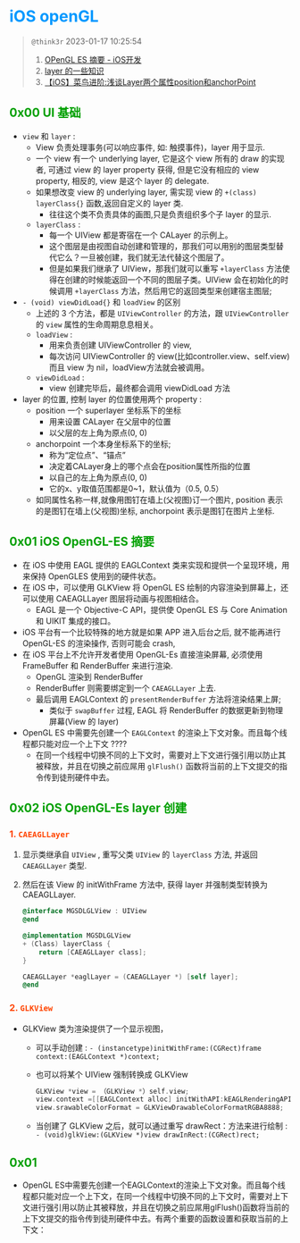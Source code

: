 # <font color=#0099ff> **iOS openGL** </font>

> `@think3r` 2023-01-17 10:25:54
> 1. [OPenGL ES 摘要 - iOS开发](https://www.jianshu.com/p/190e28fd173b)
> 2. [layer 的一些知识](https://www.cnblogs.com/wlsxmhz/p/5520048.html)
> 3. [【iOS】菜鸟进阶:浅谈Layer两个属性position和anchorPoint](https://www.jianshu.com/p/7703e6fc6191)

## <font color=#009A000> 0x00 UI 基础 </font>

- `view` 和 `layer` :
  - View 负责处理事务(可以响应事件, 如: 触摸事件)，layer 用于显示.
  - 一个 view 有一个 underlying layer, 它是这个 view 所有的 draw 的实现者, 可通过 view 的 layer property 获得, 但是它没有相应的 view property, 相反的, view 是这个 layer 的 delegate.
  - 如果想改变 view 的 underlying layer, 需实现 view 的 `+(class) layerClass{}` 函数,返回自定义的 layer 类.
    - 往往这个类不负责具体的画图,只是负责组织多个子 layer 的显示.
  - `layerClass` :
    - 每一个 UIView 都是寄宿在一个 CALayer 的示例上。
    - 这个图层是由视图自动创建和管理的，那我们可以用别的图层类型替代它么？一旦被创建，我们就无法代替这个图层了。
    - 但是如果我们继承了 UIView，那我们就可以重写 `+layerClass` 方法使得在创建的时候能返回一个不同的图层子类。UIView 会在初始化的时候调用 `+layerClass` 方法，然后用它的返回类型来创建宿主图层;
- `- (void) viewDidLoad{}` 和 `loadView` 的区别
  - 上述的 3 个方法，都是 `UIViewController` 的方法，跟 `UIViewController` 的 `view` 属性的生命周期息息相关。
  - `loadView` :
    - 用来负责创建 UIViewController 的 view,
    - 每次访问 UIViewController 的 view(比如controller.view、self.view)而且 view 为 nil，loadView方法就会被调用。
  - `viewDidLoad` :
    - view 创建完毕后，最终都会调用 viewDidLoad 方法
- layer 的位置, 控制 layer 的位置使用两个 property :
  - position 一个 superlayer 坐标系下的坐标
    - 用来设置 CALayer 在父层中的位置
    - 以父层的左上角为原点(0, 0)
  - anchorpoint 一个本身坐标系下的坐标;
    - 称为“定位点”、“锚点”
    - 决定着CALayer身上的哪个点会在position属性所指的位置
    - 以自己的左上角为原点(0, 0)
    - 它的x、y取值范围都是0~1，默认值为（0.5, 0.5）
  - 如同属性名称一样,就像用图钉在墙上(父视图)订一个图片, position 表示的是图钉在墙上(父视图)坐标, anchorpoint 表示是图钉在图片上坐标.

## <font color=#009A000> 0x01 iOS OpenGL-ES 摘要 </font>

- 在 iOS 中使用 EAGL 提供的 EAGLContext 类来实现和提供一个呈现环境，用来保持 OpenGLES 使用到的硬件状态。
- 在 iOS 中，可以使用 GLKView 将 OpenGL ES 绘制的内容渲染到屏幕上，还可以使用 CAEAGLLayer 图层将动画与视图相结合。
  - EAGL 是一个 Objective-C API，提供使 OpenGL ES 与 Core Animation 和 UIKIT 集成的接口。
- iOS  平台有一个比较特殊的地方就是如果 APP 进入后台之后, 就不能再进行 OpenGL-ES 的渲染操作, 否则可能会 crash,
- 在 iOS 平台上不允许开发者使用 OpenGL-Es 直接渲染屏幕, 必须使用 FrameBuffer 和 RenderBuffer 来进行渲染.
  - OpenGL 渲染到 RenderBuffer
  - RenderBuffer 则需要绑定到一个 `CAEAGLLayer` 上去.
  - 最后调用 EAGLContext 的 `presentRenderBuffer` 方法将渲染结果上屏;
    - 类似于 `swapBuffer` 过程, EAGL 将 RenderBuffer 的数据更新到物理屏幕(View 的 layer)
- OpenGL ES 中需要先创建一个 `EAGLContext` 的渲染上下文对象。而且每个线程都只能对应一个上下文 ????
  - 在同一个线程中切换不同的上下文时，需要对上下文进行强引用以防止其被释放，并且在切换之前应屌用 `glFlush()` 函数将当前的上下文提交的指令传到徒刑硬件中去。

## <font color=#009A000> 0x02 iOS OpenGL-Es layer 创建 </font>

### <font color=#FF4500> 1. `CAEAGLLayer` </font>

1. 显示类继承自 `UIView` , 重写父类 `UIView` 的 `layerClass` 方法, 并返回 `CAEAGLLayer` 类型.
2. 然后在该 View 的 initWithFrame 方法中, 获得 layer 并强制类型转换为 CAEAGLLayer.

    ```objective-c
    @interface MGSDLGLView : UIView
    @end

    @implementation MGSDLGLView
    + (Class) layerClass {
        return [CAEAGLLayer class];
    }

    CAEAGLLayer *eaglLayer = (CAEAGLLayer *) [self layer];
    @end
    ```
### <font color=#FF4500> 2. `GLKView` </font>

- GLKView 类为渲染提供了一个显示视图，
  - 可以手动创建 : `- (instancetype)initWithFrame:(CGRect)frame context:(EAGLContext *)context;`
  - 也可以将某个 UIView 强制转换成 GLKView

    ```objective-c
    GLKView *view = （GLKView *）self.view;
    view.context =[[EAGLContext alloc] initWithAPI:kEAGLRenderingAPIOpenGLES2];
    view.srawableColorFormat = GLKViewDrawableColorFormatRGBA8888;
    ```

  - 当创建了 GLKView 之后，就可以通过重写 drawRect：方法来进行绘制 : `- (void)glkView:(GLKView *)view drawInRect:(CGRect)rect;`

## <font color=#009A000> 0x01 </font>

- OpenGL ES中需要先创建一个EAGLContext的渲染上下文对象。而且每个线程都只能对应一个上下文，在同一个线程中切换不同的上下文时，需要对上下文进行强引用以防止其被释放，并且在切换之前应屌用glFlush()函数将当前的上下文提交的指令传到徒刑硬件中去。有两个重要的函数设置和获取当前的上下文：
